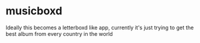 # musicboxd

Ideally this becomes a letterboxd like app, currently it's just trying to get the best album from every country in the world
